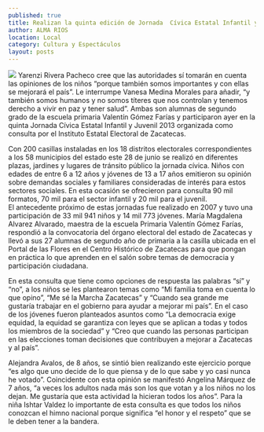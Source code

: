 ```yaml
---
published: true
title: Realizan la quinta edición de Jornada  Cívica Estatal Infantil y Juvenil 2013
author: ALMA RIOS
location: Local
category: Cultura y Espectáculos
layout: posts
---
```


![](http://i.imgur.com/ALZscQKm.jpg)
Yarenzi Rivera Pacheco cree que las autoridades sí tomarán en cuenta las opiniones de los niños “porque también somos importantes y con ellas se mejorará el país”. Le interrumpe Vanesa Medina Morales para añadir, “y también somos humanos y no somos títeres que nos controlan y tenemos derecho a vivir en paz y tener salud”. Ambas son alumnas de segundo grado de la escuela primaria Valentín Gómez Farías  y participaron ayer en la quinta Jornada Cívica Estatal Infantil y Juvenil 2013 organizada como consulta por el Instituto Estatal Electoral de Zacatecas.

Con 200 casillas instaladas en los 18 distritos electorales correspondientes a los 58 municipios del estado este 28 de junio se realizó en diferentes plazas, jardines y lugares de tránsito público la jornada cívica.
Niños con edades de entre 6 a 12 años y jóvenes de 13 a 17 años emitieron su opinión sobre demandas sociales y familiares consideradas de interés para estos sectores sociales. En esta ocasión se ofrecieron para consulta 90 mil formatos, 70 mil para el sector infantil y 20 mil para el juvenil.  
El antecedente próximo de estas jornadas fue realizado en 2007 y tuvo una participación de 33 mil 941 niños y 14 mil 773 jóvenes.
María Magdalena Alvarez Alvarado, maestra de la escuela Primaria Valentín Gómez Farías, respondió a la convocatoria del órgano electoral del estado de Zacatecas y llevó a sus 27 alumnas de segundo año de primaria a la casilla ubicada en el Portal de las Flores en el Centro Histórico de Zacatecas para que pongan en práctica lo que aprenden en el salón sobre temas de democracia y participación ciudadana.

En esta consulta que tiene como opciones de respuesta las palabras “sí” y “no”, a los niños se les plantearon temas como “Mi familia toma en cuenta lo que opino”, “Me sé la Marcha Zacatecas” y “Cuando sea grande me gustaría trabajar en el gobierno para ayudar a mejorar mi país”.
En el caso de los jóvenes fueron planteados asuntos como “La democracia exige equidad, la equidad se garantiza con leyes que se aplican a todas y todos los miembros de la sociedad” y “Creo que cuando las personas participan en las elecciones toman decisiones que contribuyen a mejorar a Zacatecas y al país”.

Alejandra Avalos, de 8 años, se sintió bien realizando este ejercicio porque “es algo que uno decide de lo que piensa y de lo que sabe y yo casi nunca he votado”. Coincidente con esta opinión se manifestó Angelina Márquez de 7 años, “a veces los adultos nada más son los que votan y a los niños no los dejan. Me gustaría que esta actividad la hicieran todos los años”. 
Para la niña Ishtar Valdez lo importante de esta consulta es que todos los niños conozcan el himno nacional porque significa “el honor y el respeto” que se le deben tener a la bandera.
